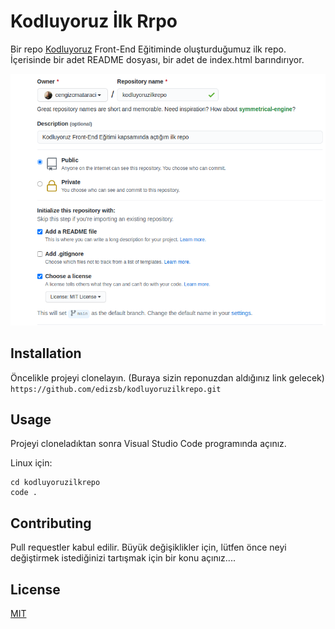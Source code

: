 # Kodluyoruz İlk Rrpo

Bir repo [Kodluyoruz](kodluyoruz.org) Front-End Eğitiminde oluşturduğumuz ilk repo. İçerisinde bir adet README dosyası, bir adet de index.html barındırıyor.

![alt](https://github.com/Kodluyoruz/taskforce/blob/main/git/odev1/figures/github.png)

## Installation


Öncelikle projeyi clonelayın. (Buraya sizin reponuzdan aldığınız link gelecek)
`https://github.com/edizsb/kodluyoruzilkrepo.git`

## Usage


Projeyi cloneladıktan sonra Visual Studio Code programında açınız.

Linux için:

```
cd kodluyoruzilkrepo
code .
```

## Contributing


Pull requestler kabul edilir. Büyük değişiklikler için, lütfen önce neyi değiştirmek istediğinizi tartışmak için bir konu açınız....

## License


[MIT](https://choosealicense.com/licenses/mit/)